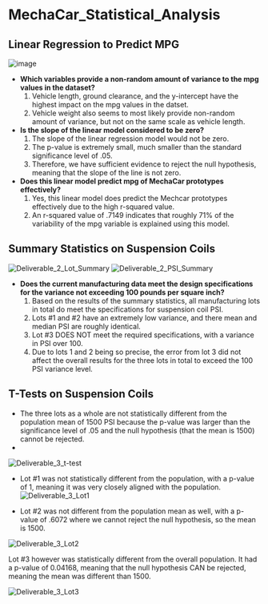 # MechaCar_Statistical_Analysis

## Linear Regression to Predict MPG
![image](https://user-images.githubusercontent.com/104038813/190408402-4ae5f45b-6200-45d8-bfab-64a073010f94.png)
- **Which variables provide a non-random amount of variance to the mpg values in the dataset?** 
  1. Vehicle length, ground clearance, and the y-intercept have the highest impact on the mpg values in the datset. 
  2. Vehicle weight also seems to most likely provide non-random amount of variance, but not on the same scale as vehicle length. 
- **Is the slope of the linear model considered to be zero?**
  1. The slope of the linear regression model would not be zero.
  2. The p-value is extremely small, much smaller than the standard significance level of .05. 
  3. Therefore, we have sufficient evidence to reject the null hypothesis, meaning that the slope of the line is not zero.
- **Does this linear model predict mpg of MechaCar prototypes effectively?** 
  1. Yes, this linear model does predict the Mechcar prototypes effectively due to the high r-squared value. 
  2. An r-squared value of .7149 indicates that roughly 71% of the variability of the mpg variable is explained using this model. 

## Summary Statistics on Suspension Coils

![Deliverable_2_Lot_Summary](https://user-images.githubusercontent.com/104038813/190415319-a200b914-f339-4c77-a665-1f3e734f77e4.png)
![Deliverable_2_PSI_Summary](https://user-images.githubusercontent.com/104038813/190415356-0103ed25-f2bb-4f69-a944-9d57a0bcf63e.png)
- **Does the current manufacturing data meet the design specifications for the variance not exceeding 100 pounds per square inch?**
  1. Based on the results of the summary statistics, all manufacturing lots in total do meet the specifications for suspension coil PSI. 
  2. Lots #1 and #2 have an extremely low variance, and there mean and median PSI are roughly identical.
  3. Lot #3 DOES NOT meet the required specifications, with a variance in PSI over 100. 
  4. Due to lots 1 and 2 being so precise, the error from lot 3 did not affect the overall results for the three lots in total to exceed the 100 PSI variance level. 

## T-Tests on Suspension Coils
- The three lots as a whole are not statistically different from the population mean of 1500 PSI because the p-value was larger than the significance level of .05 and the null hypothesis (that the mean is 1500) cannot be rejected. 
- 
![Deliverable_3_t-test](https://user-images.githubusercontent.com/104038813/190425680-61e69a5e-b455-40dd-bca7-5e04eb485fed.png)

- Lot #1 was not statistically different from the population, with a p-value of 1, meaning it was very closely aligned with the population. 
![Deliverable_3_Lot1](https://user-images.githubusercontent.com/104038813/190425893-a6245d16-ef1b-4031-9762-5ff4263b3d30.png)

- Lot #2 was not different from the population mean as well, with a p-value of .6072 where we cannot reject the null hypothesis, so the mean is 1500.

![Deliverable_3_Lot2](https://user-images.githubusercontent.com/104038813/190426084-ca271e96-42bd-4f7c-9ee2-2e184d9c05f4.png)

Lot #3 however was statistically different from the overall population. It had a p-value of 0.04168, meaning that the null hypothesis CAN be rejected, meaning the mean was different than 1500. 

![Deliverable_3_Lot3](https://user-images.githubusercontent.com/104038813/190426330-9e30f80d-c9d5-4ec3-8c2c-3534d1f5eaf2.png)

